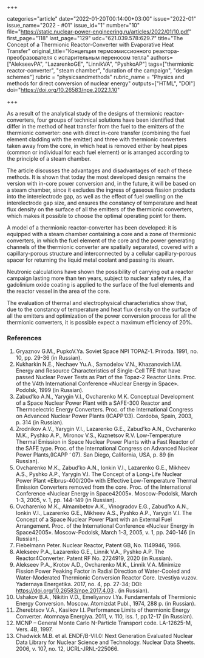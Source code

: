 +++

categories="article"
date="2022-01-20T00:14:00+03:00"
issue="2022-01"
issue_name="2022 - #01"
issue_id="1"
number="10"
file="https://static.nuclear-power-engineering.ru/articles/2022/01/10.pdf"
first_page="118"
last_page="129"
udc="621.039.578:629.7"
title="The Concept of a Thermionic Reactor-Converter with Evaporative Heat Transfer"
original_title="Концепция термоэмиссионного реактора-преобразователя с испарительным переносом тепла"
authors=["AlekseevPA", "LazarenkoGE", "LinnikVA", "PyshkoAP"]
tags=["thermionic reactor-converter", "steam chamber", "duration of the campaign", "design schemes"]
rubric = "physicsandmethods"
rubric_name = "Physics and methods for direct conversion of nuclear energy"
outputs=["HTML", "DOI"]
doi="https://doi.org/10.26583/npe.2022.1.10"

+++

As a result of the analytical study of the designs of thermionic reactor-converters, four groups of technical solutions have been identified that differ in the method of heat transfer from the fuel to the emitters of the thermionic converter: one with direct in-core transfer (combining the fuel element cladding with the emitter) and three with thermionic converters taken away from the core, in which heat is removed either by heat pipes (common or individual for each fuel element) or is arranged according to the principle of a steam chamber.

The article discusses the advantages and disadvantages of each of these methods. It is shown that today the most developed design remains the version with in-core power conversion and, in the future, it will be based on a steam chamber, since it excludes the ingress of gaseous fission products into the interelectrode gap, as well as the effect of fuel swelling on the interelectrode gap size, and ensures the constancy of temperature and heat flux density on the surface of all the emitters of the thermionic converters, which makes it possible to choose the optimal operating point for them.

A model of a thermionic reactor-converter has been developed: it is equipped with a steam chamber containing a core and a zone of thermionic converters, in which the fuel element of the core and the power generating channels of the thermionic converter are spatially separated, covered with a capillary-porous structure and interconnected by a cellular capillary-porous spacer for returning the liquid metal coolant and passing its steam.

Neutronic calculations have shown the possibility of carrying out a reactor campaign lasting more than ten years, subject to nuclear safety rules, if a gadolinium oxide coating is applied to the surface of the fuel elements and the reactor vessel in the area of the core.

The evaluation of thermal and electrophysical characteristics show that, due to the constancy of temperature and heat flux density on the surface of all the emitters and optimization of the power conversion process for all the thermionic converters, it is possible expect a maximum efficiency of 20%.

### References

1. Gryaznov G.M., PupkoV.Ya. Soviet Space NPI TOPAZ-1. Priroda. 1991, no. 10, pp. 29-36 (in Russian).
2. Kukharkin N.E., Nechaev Yu.A., Samodelov V.N., Khazanovich I.M. Energy and Resource Characteristics of Single-Cell TFE that have passed Nuclear Power Tests as Part of the Topaz-2 Reactor Units. Proc. of the V4th International Conference «Nuclear Energy in Space». Podolsk, 1999 (in Russian).
3. Zabud’ko A.N., Yarygin V.I., Ovcharenko M.K. Conceptual Development of a Space Nuclear Power Plant with a SAFE-300 Reactor and Thermoelectric Energy Converters. Proc. of the International Congress on Advanced Nuclear Power Plants (ICAPP’03). Cordoba, Spain, 2003, p. 314 (in Russian).
4. Zrodnikov A.V., Yarygin V.I., Lazarenko G.E., Zabud’ko A.N., Ovcharenko M.K., Pyshko A.P., Mironov V.S., Kuznetsov R.V. Low-Temperature Thermal Emission in Space Nuclear Power Plants with a Fast Reactor of the SAFE type. Proc. of the International Congress on Advanced Nuclear Power Plants,(ICAPP ‘ 07). San Diego, California, USA, p. 89 (in Russian).
5. Ovcharenko M.K., Zabud’ko A.N., Ionkin V.I., Lazarenko G.E., Mikheev A.S., Pyshko A.P., Yarygin V.I. The Concept of a Long-Life Nuclear Power Plant «Elbrus-400/200» with Effective Low-Temperature Thermal Emission Converters removed from the core. Proc. of the International Conference «Nuclear Energy in Space42005». Moscow-Podolsk, March 1-3, 2005, v. 1, pp. 144-149 (in Russian).
6. Ovcharenko M.K., Almambetov A.K., Vinogradov E.G., Zabud’ko A.N., Ionkin V.I., Lazarenko G.E., Mikheev A.S., Pyshko A.P., Yarygin V.I. The Concept of a Space Nuclear Power Plant with an External Fuel Arrangement. Proc. of the International Conference «Nuclear Energy in Space42005». Moscow-Podolsk, March 1-3, 2005, v. 1, pp. 240-146 (in Russian).
7. Fiebelmann Peter. Nuclear Reactor, Patent GB, No. 1149946, 1966.
8. Alekseev P.A., Lazarenko G.E., Linnik V.A., Pyshko A.P. The Reactor4Converter. Patent RF No. 2724919, 2020 (in Russian).
9. Alekseev P.A., Krotov A.D., Ovcharenko M.K., Linnik V.A. Minimize Fission Power Peaking Factor in Radial Direction of Water-Cooled and Water-Moderated Thermionic Conversion Reactor Core. Izvestiya vuzov. Yadernaya Energetika. 2017, no. 4, pp. 27-34; DOI: https://doi.org/10.26583/npe.2017.4.03 . (in Russian).
10. Ushakov B.A., Nikitin V.D., Emeliyanov I.Ya. Fundamentals of Thermionic Energy Conversion. Moscow. Atomizdat Publ., 1974, 288 p. (in Russian).
11. Zherebtsov V.A., Kasikov I.I. Performance Limits of thermionic Energy Converter. Atomnaya Energiya. 2011, v. 110, iss. 1, pp.12-17 (in Russian).
12. MCNP – General Monte Carlo N-Particle Transport code. LA-12625-M, Vers. 4B, 1997.
13. Chadwick M.B. et al. ENDF/B-VII.0: Next Generation Evaluated Nuclear Data Library for Nuclear Science and Technology. Nuclear Data Sheets. 2006, v. 107, no. 12, UCRL-JRNL-225066.
